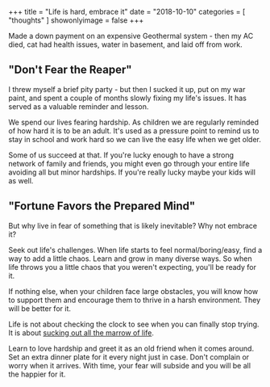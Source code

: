 +++
title = "Life is hard, embrace it"
date = "2018-10-10"
categories = [ "thoughts" ]
showonlyimage = false
+++

Made a down payment on an expensive Geothermal system - then my AC died, cat had health issues, water in basement, and laid off from work.
<!--more-->

## "Don't Fear the Reaper"

I threw myself a brief pity party - but then I sucked it up, put on my war paint, and spent a couple of months slowly fixing my life's issues. It has served as a valuable reminder and lesson.

We spend our lives fearing hardship. As children we are regularly reminded of how hard it is to be an adult. It's used as a pressure point to remind us to stay in school and work hard so we can live the easy life when we get older.

Some of us succeed at that. If you're lucky enough to have a strong network of family and friends, you might even go through your entire life avoiding all but minor hardships. If you're really lucky maybe your kids will as well.

## "Fortune Favors the Prepared Mind"

But why live in fear of something that is likely inevitable? Why not embrace it?

Seek out life's challenges. When life starts to feel normal/boring/easy, find a way to add a little chaos. Learn and grow in many diverse ways. So when life throws you a little chaos that you weren't expecting, you'll be ready for it.

If nothing else, when your children face large obstacles, you will know how to support them and encourage them to thrive in a harsh environment. They will be better for it.

Life is not about checking the clock to see when you can finally stop trying. It is about [sucking out all the marrow of life](https://www.youtube.com/watch?v=vM5kBt9IvIQ).

Learn to love hardship and greet it as an old friend when it comes around. Set an extra dinner plate for it every night just in case. Don't complain or worry when it arrives. With time, your fear will subside and you will be all the happier for it.
